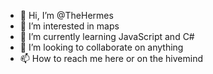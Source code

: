 - 👋 Hi, I’m @TheHermes
- 👀 I’m interested in maps
- 🌱 I’m currently learning JavaScript and C#
- 💞️ I’m looking to collaborate on anything
- 📫 How to reach me here or on the hivemind

<!---
TheHermes/TheHermes is a ✨ special ✨ repository because its `README.md` (this file) appears on your GitHub profile.
You can click the Preview link to take a look at your changes.
--->
